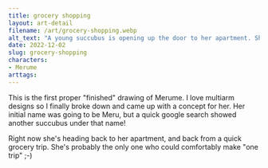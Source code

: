 ```yaml
---
title: grocery shopping
layout: art-detail
filename: /art/grocery-shopping.webp
alt_text: "A young succubus is opening up the door to her apartment. She has pale blue hair, red eyes and is looking out in the distance.She has four arms, one of which is turning the knob to the door. Another two hands are holding grocery bags, and the lastis inside of her jacket pocket. She is wearing a red jacket, and dark gray shorts."
date: 2022-12-02
slug: grocery-shopping
characters:
- Merume
arttags:
---
```


This is the first proper "finished" drawing of Merume. I love multiarm designs so I finally broke down and came up with
a concept for her. Her initial name was going to be Meru, but a quick google search showed another succubus under
that name!

Right now she's heading back to her apartment, and back from a quick grocery trip. She's probably the only
one who could comfortably make "one trip" ;-)

